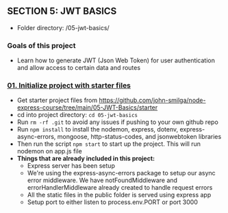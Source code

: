 ## SECTION 5: JWT BASICS
- Folder directory: /05-jwt-basics/

### Goals of this project
- Learn how to generate JWT (Json Web Token) for user authentication and allow access to certain data and routes


### [01. Initialize project with starter files]()
- Get starter project files from https://github.com/john-smilga/node-express-course/tree/main/05-JWT-Basics/starter
- cd into project directory: `cd 05-jwt-basics`
- Run `rm -rf .git` to avoid any issues if pushing to your own github repo
- Run `npm install` to install the nodemon, express, dotenv, express-async-errors, mongoose, http-status-codes, and jsonwebtoken libraries
- Then run the script `npm start` to start up the project. This will run nodemon on app.js file
- **Things that are already included in this project:**
  - Express server has been setup
  - We're using the express-async-errors package to setup our async error middleware. We have notFoundMiddleware and errorHandlerMiddleware already created to handle request errors
  - All the static files in the public folder is served using express app
  - Setup port to either listen to process.env.PORT or port 3000


